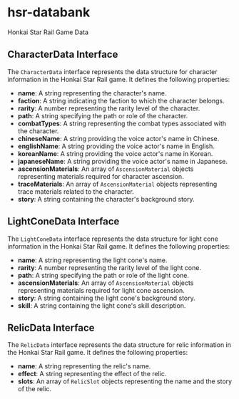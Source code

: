 # hsr-databank
Honkai Star Rail Game Data

## CharacterData Interface

The `CharacterData` interface represents the data structure for character information in the Honkai Star Rail game. It defines the following properties:

- **name**: A string representing the character's name.
- **faction**: A string indicating the faction to which the character belongs.
- **rarity**: A number representing the rarity level of the character.
- **path**: A string specifying the path or role of the character.
- **combatTypes**: A string representing the combat types associated with the character.
- **chineseName**: A string providing the voice actor's name in Chinese.
- **englishName**: A string providing the voice actor's name in English.
- **koreanName**: A string providing the voice actor's name in Korean.
- **japaneseName**: A string providing the voice actor's name in Japanese.
- **ascensionMaterials**: An array of `AscensionMaterial` objects representing materials required for character ascension.
- **traceMaterials**: An array of `AscensionMaterial` objects representing trace materials related to the character.
- **story**: A string containing the character's background story.

## LightConeData Interface

The `LightConeData` interface represents the data structure for light cone information in the Honkai Star Rail game. It defines the following properties:

- **name**: A string representing the light cone's name.
- **rarity**: A number representing the rarity level of the light cone.
- **path**: A string specifying the path or role of the light cone.
- **ascensionMaterials**: An array of `AscensionMaterial` objects representing materials required for light cone ascension.
- **story**: A string containing the light cone's background story.
- **skill**: A string containing the light cone's skill description.

## RelicData Interface

The `RelicData` interface represents the data structure for relic information in the Honkai Star Rail game. It defines the following properties:

- **name**: A string representing the relic's name.
- **effect**: A string representing the effect of the relic.
- **slots**: An array of `RelicSlot` objects representing the name and the story of the relic.
